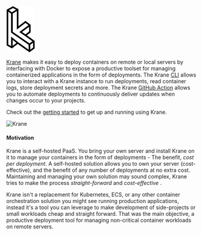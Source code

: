 ![Logo](assets/logo.png)

[Krane](https://github.com/krane) makes it easy to deploy containers on remote or local servers by interfacing with Docker to expose a productive toolset for managing containerized applications in the form of deployments. The Krane [CLI](docs/cli) allows you to interact with a Krane instance to run deployments, read container logs, store deployment secrets and more. The Krane [GitHub Action](https://github.com/marketplace/actions/krane) allows you to automate deployments to continuously deliver updates when changes occur to your projects.

Check out the [getting started](docs/getting-started.md) to get up and running using Krane.

![Krane](https://res.cloudinary.com/biensupernice/image/upload/v1609389359/architecture_img_whesih.png)

#### Motivation

Krane is a self-hosted PaaS. You bring your own server and install Krane on it to manage your containers in the form of deployments - The benefit, <i>cost per deployment</i>. A self-hosted solution allows you to own your server (cost-effective), and the benefit of any number of deployments at no extra cost. Maintaining and managing your own solution may sound complex, Krane tries to make the process <i>straight-forward</i> and <i>cost-effective</i> .

Krane isn't a replacement for Kubernetes, ECS, or any other container orchestration solution you might see running production applications, instead it's a tool you can leverage to make development of side-projects or small workloads cheap and straight forward. That was the main objective, a productive deployment tool for managing non-critical container workloads on remote servers.


